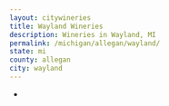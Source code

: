```yaml
---
layout: citywineries
title: Wayland Wineries
description: Wineries in Wayland, MI
permalink: /michigan/allegan/wayland/
state: mi
county: allegan
city: wayland
---
```

-
